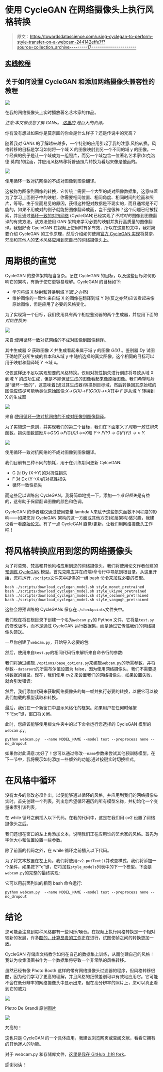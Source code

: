# 使用 CycleGAN 在网络摄像头上执行风格转换

> 原文：<https://towardsdatascience.com/using-cyclegan-to-perform-style-transfer-on-a-webcam-244142effe7f?source=collection_archive---------17----------------------->

## [实践教程](https://towardsdatascience.com/tagged/hands-on-tutorials)

## 关于如何设置 CycleGAN 和添加网络摄像头兼容性的教程

![](img/835e7ceadf6d66ef0a6aa92bfba93f9d.png)

在我的网络摄像头上实时播放著名艺术家的作品。

*注意:本文假设您了解 GANs。* [*这里的*](https://machinelearningmastery.com/what-are-generative-adversarial-networks-gans/) *是巨大的资源。*

你有没有想过如果你是莫奈画的你会是什么样子？还是传说中的梵高？

随着我对 GANs 的了解越来越多，一个特别的应用引起了我的注意:风格转换。风格转移的目标是学习如何将一个域 X 的图像映射到另一个不同的域 y 的图像。一个经典的例子是让一个域成为一组照片，而另一个域包含一位著名艺术家(如克洛德·莫内)的绘画，并应用风格转移将普通照片转换为看起来像是他画的。

![](img/9cb76ca85889dea751394894b86b7c8a.png)

使用循环一致对抗网络的不成对图像到图像翻译。

这被称为图像到图像的转换，它传统上需要一个大型的成对图像数据集，这意味着为了学习上面例子中的映射，你需要相同位置、相同角度、相同时间的绘画和照片，等等。由于显而易见的原因，获得这种配对数据是不现实的，而且通常是不可能的。如果不用成对的例子就能把图像翻译成画，岂不是很棒？这个问题已经被探索，并且通过[循环一致的对抗网络](https://arxiv.org/pdf/1703.10593.pdf) (CycleGAN)已经实现了*不成对的*图像到图像翻译的有效方法，该方法使用 GAN 架构来学习必要的映射并执行高质量的图像翻译。我很好奇 CycleGAN 在视频上使用时有多有效，所以在这篇短文中，我将简要介绍 CycleGAN 的工作原理，然后介绍如何使用[官方 CycleGAN 实现](https://github.com/junyanz/pytorch-CycleGAN-and-pix2pix)将莫奈、梵高和其他人的艺术风格应用到您自己的网络摄像头上。

# 周期根的直觉

CycleGAN 的整体架构相当复杂。记住 CycleGAN 的目标，以及这些目标如何影响它的架构，有助于使它更容易理解。CycleGAN 的目标如下:

*   学习将域 X 映射和转换到域 Y(反之亦然)
*   维护图像的一致性:来自域 X 的图像在翻译到域 Y 时(反之亦然)应该看起来像原始图像，但是应用了必要的风格变化。

为了实现第一个目标，我们使用具有两个相应鉴别器的两个生成器，并应用下面的*对抗性损失*:

![](img/fcac4c3568bfa4d400781d9eb13e6ac7.png)

来自:[使用循环一致对抗网络的不成对图像到图像翻译。](https://arxiv.org/abs/1703.10593)

其中生成器 *G* 获取图像 *X* 并生成看起来属于域 y 的图像 *G(X)* 。鉴别器 *Dy* 试图正确地区分所生成的样本和从域 y 中随机选择的真实图像。这个相同的目标可以用于映射和翻译域 Y →域 x。

仅仅这样还不足以实现想要的风格转换。仅用对抗性损失进行训练将导致从域 X 到域 Y 的成功生成，但是不能保证生成的图像看起来像原始图像。我们希望映射是“循环一致的”，这意味着(通过其生成器)转换到目标域，然后转换回其原始域的图像应该尽可能地类似原始图像:*X*→*G(X)*→*F(G(X))*→≈*X*其中 *F* 是从域 Y 转换到 X 的生成器

![](img/48b058300048f4722482e46792e5f1fa.png)

来自:[使用循环一致对抗网络的不成对图像到图像翻译](https://arxiv.org/abs/1703.10593)。

为了实施这一原则，并实现我们的第二个目标，我们在下面定义了*周期一致性损失*函数。损失函数鼓励*X*→*G(X)*→*F(G(X))*→≈*X*和 *Y→ F(Y) → G(F(Y)) → ≈ Y.*

![](img/6d969a691eaeea192f9ecb0a9cd572e4.png)

使用循环一致对抗网络的不成对图像到图像翻译。

我们目前有三种不同的损耗，用于在训练期间更新 CylceGAN:

*   G 对 Dy (X→Y)的对抗性损失
*   F 对 Dx (Y→X)的对抗性损失
*   循环一致性损失

而这些足以训练出 CycleGAN。我将简单地提一下，添加一个*身份损失*是有益的，这有助于保留翻译图像的颜色和色调。

CycleGAN 的作者建议通过使用变量 lambda λ来赋予这些损失函数不同程度的影响——如果您对 CycleGAN 架构的这一方面或其他方面(如层架构)感兴趣，我建议看一看[原始论文](https://arxiv.org/pdf/1703.10593.pdf)。有了一点 CycleGAN 直觉/更新，让我们用网络摄像头工作吧！

# 将风格转换应用到您的网络摄像头

为了将莫奈、梵高和其他风格应用到您的网络摄像头，我们将使用论文作者创建的[预训练 CycleGAN](https://github.com/junyanz/pytorch-CycleGAN-and-pix2pix) 模型。首先克隆[库](https://github.com/junyanz/pytorch-CycleGAN-and-pix2pix)并在终端/命令行中导航到根目录。从这里开始，您将运行`./scripts`文件夹中提供的一组 bash 命令来加载必要的模型。

```
bash ./scripts/download_cyclegan_model.sh style_monet_pretrained
bash ./scripts/download_cyclegan_model.sh style_ukiyoe_pretrained
bash ./scripts/download_cyclegan_model.sh style_cezanne_pretrained
bash ./scripts/download_cyclegan_model.sh style_vangogh_pretrained
```

这些会将预训练的 CycleGANs 保存在`./checkpoints`文件夹中。

我们现在将在根目录下创建一个名为`webcam.py`的 Python 文件，它将是`test.py`的修改版本，而不是通过 CycleGAN 运行数据集，而是通过它传递我们的网络摄像头馈送。

一旦你创建了`webcam.py`，开始导入必要的包:

然后，使用来自`test.py`的相同代码行来解析来自命令行的参数:

我们将通过编辑`./options/base_options.py`来编辑`webcam.py`的所需参数，并将参数`--dataroot`的所需布尔值设置为 false，因为使用网络摄像头，我们不需要提供数据的目录。现在，我们使用 cv2 来设置我们的网络摄像头，如果设置失败，就会引发错误:

然后，我们添加代码来获取网络摄像头的每一帧并执行必要的转换，以便它可以被我们加载的模型读取和转换。

最后，我们在一个新窗口中显示风格化的框架。如果用户在任何时候按下“Esc”键，窗口将关闭。

此时，您应该能够使用根文件夹中的以下命令运行您选择的 CycleGAN 模型的`webcam.py`。

```
python webcam.py  --name MODEL_NAME --model test --preprocess none --no_dropout
```

如果你对此满意:太好了！您可以通过修改`--name`参数来尝试其他预训练模型。在下一节中，我将展示如何添加一些额外的功能:通过按键实时切换样式。

# 在风格中循环

没有太多的修改必须作出，以便能够通过循环的风格，并应用到我们的网络摄像头实时。首先创建一个列表，列出您希望循环遍历的所有模型名称，并初始化一个变量来索引该列表。

在 while 循环之前插入以下代码。在我的代码中，这是在我们用 cv2 设置了网络摄像头之后。

我们还想在窗口的左上角添加文本，说明我们正在应用谁的艺术家的风格。首先为字体大小和位置设置一些参数。

除了前面的代码之外，在 while 循环之前插入以下代码。

为了将文本放置在左上角，我们将使用`cv2.putText()`并改变样式，我们将添加一个条件，如果按下“c”键，它将加载`style_models`列表中的下一个模型。下面是`webcam.py`的完整的最终实现:

它可以用前面列出的相同 bash 命令运行:

```
python webcam.py  --name MODEL_NAME --model test --preprocess none --no_dropout
```

# 结论

您可能会注意到每种风格都有一些闪烁/噪音。在视频上执行风格转换是一个相对较新的发展，许多[酷的、计算昂贵的工作](https://arxiv.org/abs/1604.08610)正在进行，试图使帧之间的转换更加一致。

CycleGAN 存储库文档教你如何在自己的数据集上训练，从而创建自己的风格！我认为收集漫画书作为一个数据集将导致一个非常酷的风格转移。

虽然已经有像 Photo Booth 这样的带有网络摄像头过滤器的程序，但风格转移很酷，因为他们学习了更高的理解，并且风格的细微差别可以有效地应用它。它可能不会在低分辨率的网络摄像头中显示出来，但在高分辨率的照片上，您可以真正看到它的威力:

![](img/259b05efa9221f00715c07136c6320db.png)

Pietro De Grandi 原创[图片](https://unsplash.com/photos/T7K4aEPoGGk)

![](img/e5bc51f46bef96955ae4d04cd5afa1af.png)

梵高的！

这也只是 CycleGAN 的一个具体应用，我建议浏览网页或查阅文献，看看它拥有的其他迷人的功能。

对于 webcam.py 和存储库文件，[这里是我在 GitHub 上的 fork](https://github.com/bensantos/webcam-CycleGAN)。

感谢阅读！